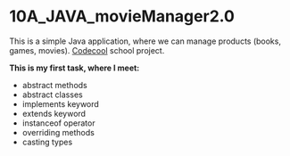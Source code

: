 # 10A_JAVA_movieManager2.0

This is a simple Java application, where we can manage products (books, games, movies). 
[Codecool](https://codecool.hu/) school project.

**This is my first task, where I meet:**
 - abstract methods
 - abstract classes
 - implements keyword
 - extends keyword
 - instanceof operator 
 - overriding methods
 - casting types
